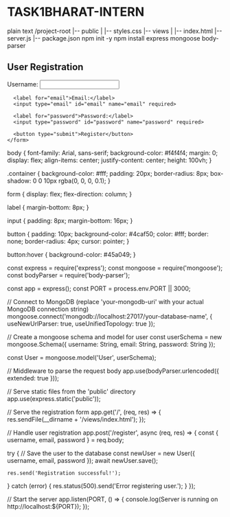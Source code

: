 # TASK1BHARAT-INTERN
plain text           /project-root
|-- public
|   |-- styles.css
|-- views
|   |-- index.html
|-- server.js
|-- package.json
npm init -y
npm install express mongoose body-parser

<!DOCTYPE html>
<html lang="en">
<head>
  <meta charset="UTF-8">
  <meta name="viewport" content="width=device-width, initial-scale=1.0">
  <link rel="stylesheet" href="/styles.css">
  <title>User Registration</title>
</head>
<body>
  <div class="container">
    <h2>User Registration</h2>
    <form id="registrationForm" action="/register" method="post">
      <label for="username">Username:</label>
      <input type="text" id="username" name="username" required>

      <label for="email">Email:</label>
      <input type="email" id="email" name="email" required>

      <label for="password">Password:</label>
      <input type="password" id="password" name="password" required>

      <button type="submit">Register</button>
    </form>
  </div>
</body>
</html>

body {
  font-family: Arial, sans-serif;
  background-color: #f4f4f4;
  margin: 0;
  display: flex;
  align-items: center;
  justify-content: center;
  height: 100vh;
}

.container {
  background-color: #fff;
  padding: 20px;
  border-radius: 8px;
  box-shadow: 0 0 10px rgba(0, 0, 0, 0.1);
}

form {
  display: flex;
  flex-direction: column;
}

label {
  margin-bottom: 8px;
}

input {
  padding: 8px;
  margin-bottom: 16px;
}

button {
  padding: 10px;
  background-color: #4caf50;
  color: #fff;
  border: none;
  border-radius: 4px;
  cursor: pointer;
}

button:hover {
  background-color: #45a049;
}


const express = require('express');
const mongoose = require('mongoose');
const bodyParser = require('body-parser');

const app = express();
const PORT = process.env.PORT || 3000;

// Connect to MongoDB (replace 'your-mongodb-uri' with your actual MongoDB connection string)
mongoose.connect('mongodb://localhost:27017/your-database-name', { useNewUrlParser: true, useUnifiedTopology: true });

// Create a mongoose schema and model for user
const userSchema = new mongoose.Schema({
  username: String,
  email: String,
  password: String
});

const User = mongoose.model('User', userSchema);

// Middleware to parse the request body
app.use(bodyParser.urlencoded({ extended: true }));

// Serve static files from the 'public' directory
app.use(express.static('public'));

// Serve the registration form
app.get('/', (req, res) => {
  res.sendFile(__dirname + '/views/index.html');
});

// Handle user registration
app.post('/register', async (req, res) => {
  const { username, email, password } = req.body;

  try {
    // Save the user to the database
    const newUser = new User({ username, email, password });
    await newUser.save();

    res.send('Registration successful!');
  } catch (error) {
    res.status(500).send('Error registering user.');
  }
});

// Start the server
app.listen(PORT, () => {
  console.log(Server is running on http://localhost:${PORT});
});
